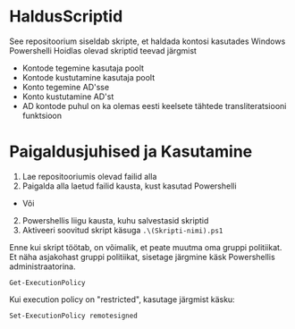 # HaldusScriptid

See repositoorium siseldab skripte, et haldada kontosi kasutades Windows Powershelli
Hoidlas olevad skriptid teevad järgmist

- Kontode tegemine kasutaja poolt
- Kontode kustutamine kasutaja poolt
- Konto tegemine AD'sse
- Konto kustutamine AD'st
- AD kontode puhul on ka olemas eesti keelsete tähtede transliteratsiooni funktsioon

# Paigaldusjuhised ja Kasutamine

1. Lae repositooriumis olevad failid alla
2. Paigalda alla laetud failid kausta, kust kasutad Powershelli 
- Või
2. Powershellis liigu kausta, kuhu salvestasid skriptid
3. Aktiveeri soovitud skript käsuga `.\(Skripti-nimi).ps1`

Enne kui skript töötab, on võimalik, et peate muutma oma gruppi politiikat. Et näha asjakohast gruppi politiikat, sisetage järgmine käsk Powershellis administraatorina.

`Get-ExecutionPolicy`

Kui execution policy on "restricted", kasutage järgmist käsku:

`Set-ExecutionPolicy remotesigned`

